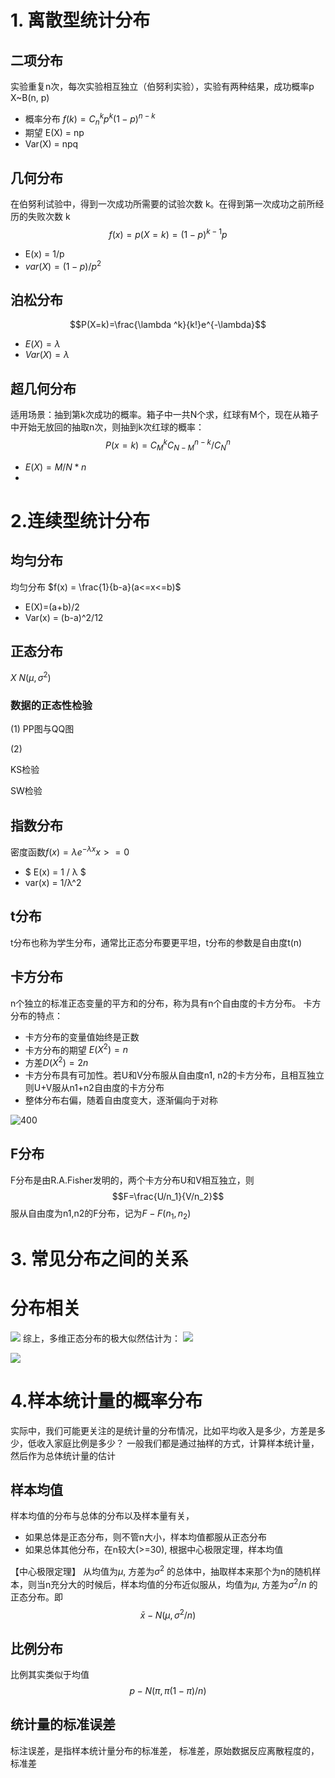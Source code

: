 
# 1. 离散型统计分布

## 二项分布
实验重复n次，每次实验相互独立（伯努利实验），实验有两种结果，成功概率p
X~B(n, p)
- 概率分布 $f(k) = C_n^k p^k(1-p)^{n-k}$
- 期望 E(X) = np
- Var(X) = npq


## 几何分布
在伯努利试验中，得到一次成功所需要的试验次数 k。在得到第一次成功之前所经历的失败次数 k
$$f(x)=p(X=k)=(1-p)^{k-1}p$$
- E(x) = 1/p
- $var(X)= (1-p)/p^2$



## 泊松分布
$$P(X=k)=\frac{\lambda ^k}{k!}e^{-\lambda}$$
- $E(X) =\lambda$
- $Var(X) = \lambda$


## 超几何分布
适用场景：抽到第k次成功的概率。箱子中一共N个求，红球有M个，现在从箱子中开始无放回的抽取n次，则抽到k次红球的概率：
$$P(x=k)= C_M^k C_{N-M}^{n-k}/C_N^n$$
- $E(X) = M/N*n$
- 

# 2.连续型统计分布

## 均匀分布
均匀分布 $f(x) = \frac{1}{b-a}(a<=x<=b)$
- E(X)=(a+b)/2
- Var(x) = (b-a)^2/12

## 正态分布
$X~N(\mu, \sigma^2)$


### 数据的正态性检验
(1) PP图与QQ图



(2)


KS检验

SW检验


## 指数分布
密度函数$f(x) = \lambda e^{-\lambda x}    x >= 0$

- $ E(x) = 1 / λ $
- var(x)  = 1/λ^2


## t分布
t分布也称为学生分布，通常比正态分布要更平坦，t分布的参数是自由度t(n)


## 卡方分布
n个独立的标准正态变量的平方和的分布，称为具有n个自由度的卡方分布。
卡方分布的特点：
- 卡方分布的变量值始终是正数
- 卡方分布的期望 $E(X^2)=n$
- 方差$D(X^2)=2n$ 
- 卡方分布具有可加性。若U和V分布服从自由度n1, n2的卡方分布，且相互独立则U+V服从n1+n2自由度的卡方分布
- 整体分布右偏，随着自由度变大，逐渐偏向于对称

![400](https://bkimg.cdn.bcebos.com/pic/6159252dd42a283470500ef259b5c9ea14cebf50?x-bce-process=image/watermark,image_d2F0ZXIvYmFpa2UxMTY=,g_7,xp_5,yp_5/format,f_auto)

## F分布
F分布是由R.A.Fisher发明的，两个卡方分布U和V相互独立，则
$$F=\frac{U/n_1}{V/n_2}$$服从自由度为n1,n2的F分布，记为$F-F(n_1, n_2)$

# 3. 常见分布之间的关系

# 分布相关

![](../15898593914326/15898593982988.jpg)
综上，多维正态分布的极大似然估计为：
![](../../Draft/media/15898593914326/15898594885728.jpg)

![](../../Draft/media/15898594885728.jpg)


# 4.样本统计量的概率分布
实际中，我们可能更关注的是统计量的分布情况，比如平均收入是多少，方差是多少，低收入家庭比例是多少？
一般我们都是通过抽样的方式，计算样本统计量，然后作为总体统计量的估计

## 样本均值

样本均值的分布与总体的分布以及样本量有关，
- 如果总体是正态分布，则不管n大小，样本均值都服从正态分布
- 如果总体其他分布，在n较大(>=30), 根据中心极限定理，样本均值



【中心极限定理】
从均值为$\mu$, 方差为$\sigma^2$ 的总体中，抽取样本来那个为n的随机样本，则当n充分大的时候后，样本均值的分布近似服从，均值为$\mu$, 方差为$\sigma^2/n$ 的正态分布。即
$$\bar x - N(\mu, \sigma^2/n)$$
## 比例分布
比例其实类似于均值
$$p - N(\pi, \pi(1-\pi)/n)$$
## 统计量的标准误差

标注误差，是指样本统计量分布的标准差，
标准差，原始数据反应离散程度的，标准差